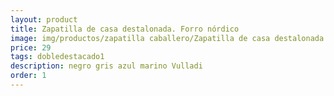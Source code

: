 ```yaml
---
layout: product
title: Zapatilla de casa destalonada. Forro nórdico
image: img/productos/zapatilla caballero/Zapatilla de casa destalonada. Forro nórdico=29=dobledestacado1=negro gris azul marino Vulladi.webp
price: 29
tags: dobledestacado1
description: negro gris azul marino Vulladi
order: 1
---
```

